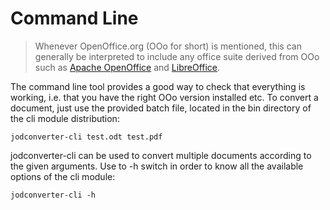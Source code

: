 # Command Line

> Whenever OpenOffice.org (OOo for short) is mentioned, this can generally be interpreted to include any office suite derived from OOo such as [Apache OpenOffice](https://www.openoffice.org) and [LibreOffice](https://www.libreoffice.org).

The command line tool provides a good way to check that everything is working, i.e. that you have the right OOo version installed etc. To convert a document, just use the provided batch file, located in the bin directory of the cli module distribution:

```
jodconverter-cli test.odt test.pdf
```

jodconverter-cli can be used to convert multiple documents according to the given arguments. Use to -h switch in order to know all the available options of the cli module:

```
jodconverter-cli -h
```